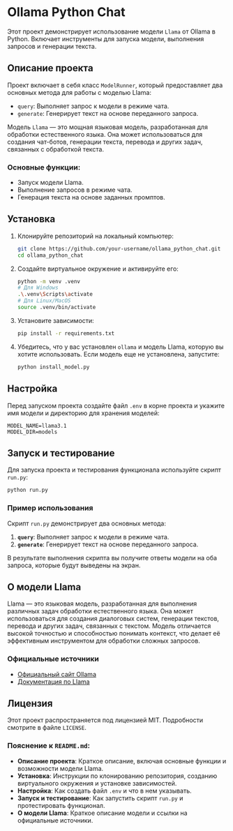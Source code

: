 # Ollama Python Chat

Этот проект демонстрирует использование модели `Llama` от Ollama в Python. Включает инструменты для запуска модели, выполнения запросов и генерации текста.

## Описание проекта

Проект включает в себя класс `ModelRunner`, который предоставляет два основных метода для работы с моделью Llama:
- `query`: Выполняет запрос к модели в режиме чата.
- `generate`: Генерирует текст на основе переданного запроса.

Модель `Llama` — это мощная языковая модель, разработанная для обработки естественного языка. Она может использоваться для создания чат-ботов, генерации текста, перевода и других задач, связанных с обработкой текста.

### Основные функции:
- Запуск модели Llama.
- Выполнение запросов в режиме чата.
- Генерация текста на основе заданных промптов.

## Установка

1. Клонируйте репозиторий на локальный компьютер:
   ```bash
   git clone https://github.com/your-username/ollama_python_chat.git
   cd ollama_python_chat
   ```

2. Создайте виртуальное окружение и активируйте его:
   ```bash
   python -m venv .venv
   # Для Windows
   .\.venv\Scripts\activate
   # Для Linux/MacOS
   source .venv/bin/activate
   ```

3. Установите зависимости:
   ```bash
   pip install -r requirements.txt
   ```

4. Убедитесь, что у вас установлен `ollama` и модель Llama, которую вы хотите использовать. Если модель еще не установлена, запустите:
   ```bash
   python install_model.py
   ```

## Настройка

Перед запуском проекта создайте файл `.env` в корне проекта и укажите имя модели и директорию для хранения моделей:

```env
MODEL_NAME=llama3.1
MODEL_DIR=models
```

## Запуск и тестирование

Для запуска проекта и тестирования функционала используйте скрипт `run.py`:

```bash
python run.py
```

### Пример использования

Скрипт `run.py` демонстрирует два основных метода:
1. **`query`**: Выполняет запрос к модели в режиме чата.
2. **`generate`**: Генерирует текст на основе переданного запроса.

В результате выполнения скрипта вы получите ответы модели на оба запроса, которые будут выведены на экран.

## О модели Llama

Llama — это языковая модель, разработанная для выполнения различных задач обработки естественного языка. Она может использоваться для создания диалоговых систем, генерации текстов, перевода и других задач, связанных с текстом. Модель отличается высокой точностью и способностью понимать контекст, что делает её эффективным инструментом для обработки сложных запросов.

### Официальные источники

- [Официальный сайт Ollama](https://www.ollama.com)
- [Документация по Llama](https://www.ollama.com/llama)

## Лицензия

Этот проект распространяется под лицензией MIT. Подробности смотрите в файле `LICENSE`.

### Пояснение к `README.md`:

- **Описание проекта**: Краткое описание, включая основные функции и возможности модели Llama.
- **Установка**: Инструкции по клонированию репозитория, созданию виртуального окружения и установке зависимостей.
- **Настройка**: Как создать файл `.env` и что в нем указывать.
- **Запуск и тестирование**: Как запустить скрипт `run.py` и протестировать функционал.
- **О модели Llama**: Краткое описание модели и ссылки на официальные источники.
